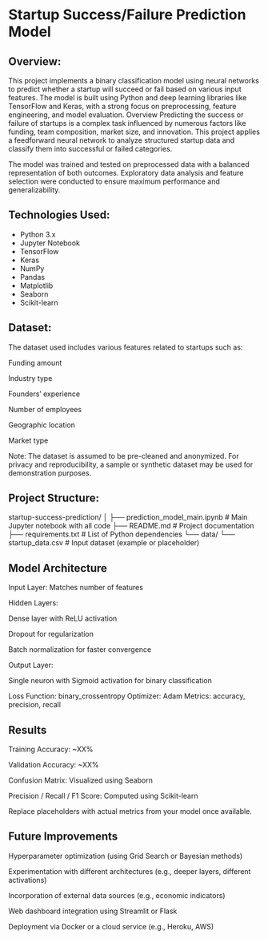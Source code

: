 # Startup Success/Failure Prediction Model
## Overview:
This project implements a binary classification model using neural networks to predict whether a startup will succeed or fail based on various input features. The model is built using Python and deep learning libraries like TensorFlow and Keras, with a strong focus on preprocessing, feature engineering, and model evaluation.
 Overview
Predicting the success or failure of startups is a complex task influenced by numerous factors like funding, team composition, market size, and innovation. This project applies a feedforward neural network to analyze structured startup data and classify them into successful or failed categories.

The model was trained and tested on preprocessed data with a balanced representation of both outcomes. Exploratory data analysis and feature selection were conducted to ensure maximum performance and generalizability.

## Technologies Used:

- Python 3.x
- Jupyter Notebook
- TensorFlow
- Keras
- NumPy
- Pandas
- Matplotlib
- Seaborn
- Scikit-learn

## Dataset:
The dataset used includes various features related to startups such as:

Funding amount

Industry type

Founders’ experience

Number of employees

Geographic location

Market type

Note: The dataset is assumed to be pre-cleaned and anonymized. For privacy and reproducibility, a sample or synthetic dataset may be used for demonstration purposes.

## Project Structure:
startup-success-prediction/
│
├── prediction_model_main.ipynb   # Main Jupyter notebook with all code
├── README.md                     # Project documentation
├── requirements.txt              # List of Python dependencies
└── data/
    └── startup_data.csv          # Input dataset (example or placeholder)

## Model Architecture
Input Layer: Matches number of features

Hidden Layers:

Dense layer with ReLU activation

Dropout for regularization

Batch normalization for faster convergence

Output Layer:

Single neuron with Sigmoid activation for binary classification

Loss Function: binary_crossentropy
Optimizer: Adam
Metrics: accuracy, precision, recall

## Results
Training Accuracy: ~XX%

Validation Accuracy: ~XX%

Confusion Matrix: Visualized using Seaborn

Precision / Recall / F1 Score: Computed using Scikit-learn

Replace placeholders with actual metrics from your model once available.

## Future Improvements
Hyperparameter optimization (using Grid Search or Bayesian methods)

Experimentation with different architectures (e.g., deeper layers, different activations)

Incorporation of external data sources (e.g., economic indicators)

Web dashboard integration using Streamlit or Flask

Deployment via Docker or a cloud service (e.g., Heroku, AWS)

